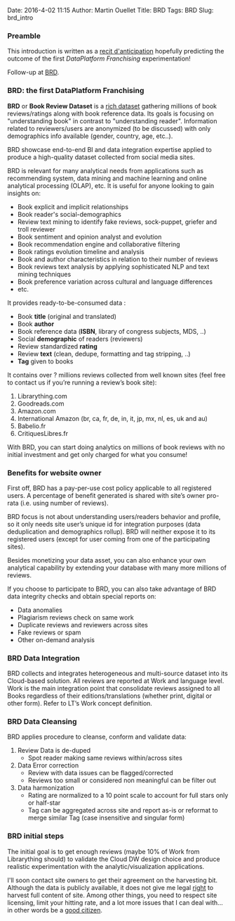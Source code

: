 Date: 2016-4-02 11:15
Author: Martin Ouellet
Title: BRD
Tags: BRD
Slug: brd_intro


### Preamble

This introduction is written as a [recit d'anticipation](https://fr.wikipedia.org/wiki/Anticipation_(fiction)) hopefully predicting the outcome of the first *DataPlatform Franchising* experimentation!

Follow-up at [BRD]({category}BRD).

### BRD: the first DataPlatform Franchising

**BRD** or **Book Review Dataset** is a [rich dataset](http://www.techradar.com/news/world-of-tech/why-big-data-is-crude-oil-while-rich-data-is-refined-and-the-ultimate-in-bi-1289628) gathering millions of book reviews/ratings along with book reference data. Its goals is focusing on "understanding book" in contrast to "understanding reader".  Information related to reviewers/users are anonymized (to be discussed) with only demographics info available (gender, country, age, etc..).

BRD showcase end-to-end BI and data integration expertise applied to produce a high-quality dataset collected from social media sites.

BRD is relevant for many analytical needs from applications such as recommending system, data mining and machine learning and online analytical processing (OLAP), etc.  It is useful for anyone looking to gain insights on:

* Book explicit and implicit relationships
* Book reader's social-demographics
* Review text mining to identify fake reviews, sock-puppet, griefer and troll reviewer
* Book sentiment and opinion analyst and evolution
* Book recommendation engine and collaborative filtering
* Book ratings evolution timeline and analysis
* Book and author characteristics in relation to their number of reviews
* Book reviews text analysis by applying sophisticated NLP and text mining techniques
* Book preference variation across cultural and language differences
* etc.

It provides ready-­to-­be­-consumed data :

* Book **t​itle**​ (original and translated)
* Book **a​uthor**
* Book r​eference ​data (**ISBN**, library of congress subjects, MDS, ..)
* Social **d​emographic​** of readers (reviewers)
* Review standardized **r​ating**
* Review **t​ext** (clean, dedupe, formatting and tag stripping, ..)
* **Tag** ​given to books

It contains over ? millions reviews collected from well known sites (feel free to contact us if you’re running a review’s book site):

1. Librarything.com
2. Goodreads.com
3. Amazon.com
4. International Amazon (br, ca, fr, de, in, it, jp, mx, nl, es, uk and au)
5. Babelio.fr
6. CritiquesLibres.fr

With BRD, you can start doing analytics on millions of book reviews with no initial investment and get only charged for what you consume!

### Benefits for website owner

First off, BRD has a pay­-per-­use cost policy applicable to all registered users. A percentage of benefit generated is shared with site’s owner pro­-rata (i.e. using number of reviews).

BRD focus is not about understanding users/readers behavior and profile, so it only needs site user’s unique id for integration purposes (data deduplication and demographics roll­up). BRD will neither expose it to its registered users (except for user coming from one of the participating sites).

Besides monetizing your data asset, you can also enhance your own analytical capability by extending your database with many more millions of reviews.

If you choose to participate to BRD, you can also take advantage of BRD data integrity checks and obtain special reports on:

* Data anomalies
* Plagiarism reviews check on same work
* Duplicate reviews and reviewers across sites
* Fake reviews or spam
* Other on-demand analysis

### BRD Data Integration

BRD collects and integrates heterogeneous and multi-­source dataset into its Cloud­-based solution. All reviews are reported at Work and language level. Work is the main integration point that consolidate reviews assigned to all Books regardless of their editions/translations (whether print, digital or other form). Refer to LT’s Work concept definition.

### BRD Data Cleansing

BRD applies procedure to cleanse, conform and validate data:

1. Review Data is de-duped
    * Spot reader making same reviews within/across sites
2. Data Error correction
    * Review with data issues can be flagged/corrected
    * Reviews too small or considered non meaningful can be filter out
3. Data harmonization
    * Rating are normalized to a 10 point scale to account for full stars only or half­-star
    * Tag can be aggregated across site and report as-­is or reformat to merge similar Tag (case insensitive and singular form)

### BRD initial steps

The initial goal is to get enough reviews (maybe 10% of Work from Librarything should) to validate the Cloud DW design choice and produce realistic experimentation with the analytic/visualization applications.

I'll soon contact site owners to get their agreement on the harvesting bit. Although the data is publicly available, it does not give me legal [right](https://www.quora.com/Is-website-scraping-legal-and-ethical) to harvest full content of site.  Among other things, you need to respect site licensing, limit your hitting rate, and a lot more issues that I can deal with... in other words be a [good citizen](https://www.quora.com/Is-website-scraping-legal-and-ethical).
